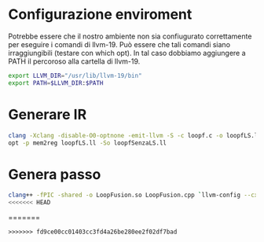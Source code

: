 
# Configurazione enviroment
Potrebbe essere che il nostro ambiente non sia confiugurato correttamente per eseguire i comandi di llvm-19.
Può essere che tali comandi siano irraggiungibili (testare con which opt). In tal caso dobbiamo aggiungere a PATH il percoroso alla cartella di llvm-19.

```bash
export LLVM_DIR="/usr/lib/llvm-19/bin"
export PATH=$LLVM_DIR:$PATH
```

# Generare IR

```bash
clang -Xclang -disable-O0-optnone -emit-llvm -S -c loopf.c -o loopfLS.ll
opt -p mem2reg loopfLS.ll -So loopfSenzaLS.ll
```

# Genera passo

```bash
clang++ -fPIC -shared -o LoopFusion.so LoopFusion.cpp `llvm-config --cxxflags --ldflags --libs core` -std=c++17
<<<<<<< HEAD
```
=======
```
>>>>>>> fd9ce00cc01403cc3fd4a26be280ee2f02df7bad
